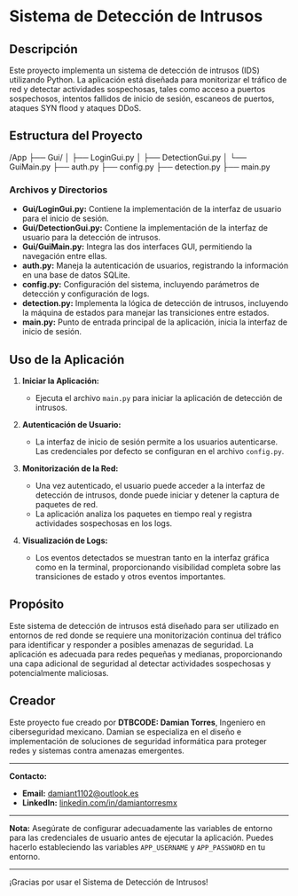 # Sistema de Detección de Intrusos

## Descripción

Este proyecto implementa un sistema de detección de intrusos (IDS) utilizando Python. La aplicación está diseñada para monitorizar el tráfico de red y detectar actividades sospechosas, tales como acceso a puertos sospechosos, intentos fallidos de inicio de sesión, escaneos de puertos, ataques SYN flood y ataques DDoS.

## Estructura del Proyecto
/App
├── Gui/
│ ├── LoginGui.py
│ ├── DetectionGui.py
│ └── GuiMain.py
├── auth.py
├── config.py
├── detection.py
├── main.py


### Archivos y Directorios

- **Gui/LoginGui.py:** Contiene la implementación de la interfaz de usuario para el inicio de sesión.
- **Gui/DetectionGui.py:** Contiene la implementación de la interfaz de usuario para la detección de intrusos.
- **Gui/GuiMain.py:** Integra las dos interfaces GUI, permitiendo la navegación entre ellas.
- **auth.py:** Maneja la autenticación de usuarios, registrando la información en una base de datos SQLite.
- **config.py:** Configuración del sistema, incluyendo parámetros de detección y configuración de logs.
- **detection.py:** Implementa la lógica de detección de intrusos, incluyendo la máquina de estados para manejar las transiciones entre estados.
- **main.py:** Punto de entrada principal de la aplicación, inicia la interfaz de inicio de sesión.

## Uso de la Aplicación

1. **Iniciar la Aplicación:**
   - Ejecuta el archivo `main.py` para iniciar la aplicación de detección de intrusos.

2. **Autenticación de Usuario:**
   - La interfaz de inicio de sesión permite a los usuarios autenticarse. Las credenciales por defecto se configuran en el archivo `config.py`.

3. **Monitorización de la Red:**
   - Una vez autenticado, el usuario puede acceder a la interfaz de detección de intrusos, donde puede iniciar y detener la captura de paquetes de red.
   - La aplicación analiza los paquetes en tiempo real y registra actividades sospechosas en los logs.

4. **Visualización de Logs:**
   - Los eventos detectados se muestran tanto en la interfaz gráfica como en la terminal, proporcionando visibilidad completa sobre las transiciones de estado y otros eventos importantes.

## Propósito

Este sistema de detección de intrusos está diseñado para ser utilizado en entornos de red donde se requiere una monitorización continua del tráfico para identificar y responder a posibles amenazas de seguridad. La aplicación es adecuada para redes pequeñas y medianas, proporcionando una capa adicional de seguridad al detectar actividades sospechosas y potencialmente maliciosas.

## Creador

Este proyecto fue creado por **DTBCODE: Damian Torres**, Ingeniero en ciberseguridad mexicano. Damian se especializa en el diseño e implementación de soluciones de seguridad informática para proteger redes y sistemas contra amenazas emergentes.

---

**Contacto:**

- **Email:** damiant1102@outlook.es
- **LinkedIn:** [linkedin.com/in/damiantorresmx](https://www.linkedin.com/in/damiantorresmx)

---

**Nota:**
Asegúrate de configurar adecuadamente las variables de entorno para las credenciales de usuario antes de ejecutar la aplicación. Puedes hacerlo estableciendo las variables `APP_USERNAME` y `APP_PASSWORD` en tu entorno.

---

¡Gracias por usar el Sistema de Detección de Intrusos!
